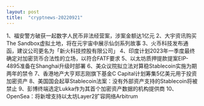 ```yaml
---
layout: post
title:  "cryptnews-20220921"
---
```

1、福安警方破获一起数字人民币非法经营案，涉案金额达1亿元
2、大宇资讯购买The Sandbox虚拟土地，将在元宇宙中展示仙剑系列故事
3、火币科技发布通函，建议公司更名为「新火科技控股有限公司」
4、印度计划2023年一季度最终确定对加密货币合法性的立场，以符合FATF要求
5、以太坊质押提款提案EIP-4895准备在Shanghai升级时部署
6、美众议院拟立法对算稳Stablecoin实施为期两年的禁令
7、香港地产大亨郑志刚旗下基金C Capital计划筹集5亿美元用于投资加密资产
8、美国国会起草Stablecoin法案：没有外部资产支持的Stablecoin将被禁止
9、彭博终端选定Lukka作为其首个加密资产数据的机构提供商
10、OpenSea：将新增支持以太坊Layer2扩容网络Arbitrum
